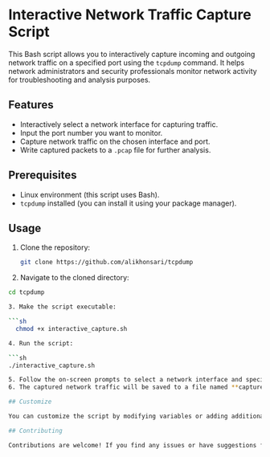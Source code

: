 # Interactive Network Traffic Capture Script

This Bash script allows you to interactively capture incoming and outgoing network traffic on a specified port using the `tcpdump` command. It helps network administrators and security professionals monitor network activity for troubleshooting and analysis purposes.

## Features

- Interactively select a network interface for capturing traffic.
- Input the port number you want to monitor.
- Capture network traffic on the chosen interface and port.
- Write captured packets to a `.pcap` file for further analysis.

## Prerequisites

- Linux environment (this script uses Bash).
- `tcpdump` installed (you can install it using your package manager).

## Usage

1. Clone the repository:

   ```sh
   git clone https://github.com/alikhonsari/tcpdump

2. Navigate to the cloned directory:
  ```sh
  cd tcpdump

3. Make the script executable:

  ```sh
    chmod +x interactive_capture.sh

4. Run the script:

  ```sh
  ./interactive_capture.sh

5. Follow the on-screen prompts to select a network interface and specify the port you want to monitor.
6. The captured network traffic will be saved to a file named **captured_traffic.pcap** in the current directory.

## Customize

You can customize the script by modifying variables or adding additional features according to your requirements. Feel free to enhance error handling, add logging, or incorporate more advanced functionality.

## Contributing

Contributions are welcome! If you find any issues or have suggestions for improvements, please open an issue or create a pull request.
